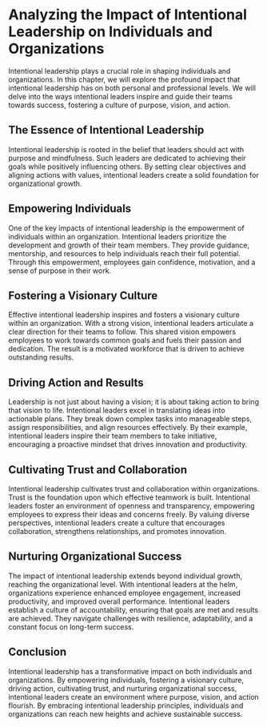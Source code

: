 # Analyzing the Impact of Intentional Leadership on Individuals and Organizations

Intentional leadership plays a crucial role in shaping individuals and organizations. In this chapter, we will explore the profound impact that intentional leadership has on both personal and professional levels. We will delve into the ways intentional leaders inspire and guide their teams towards success, fostering a culture of purpose, vision, and action.

## The Essence of Intentional Leadership

Intentional leadership is rooted in the belief that leaders should act with purpose and mindfulness. Such leaders are dedicated to achieving their goals while positively influencing others. By setting clear objectives and aligning actions with values, intentional leaders create a solid foundation for organizational growth.

## Empowering Individuals

One of the key impacts of intentional leadership is the empowerment of individuals within an organization. Intentional leaders prioritize the development and growth of their team members. They provide guidance, mentorship, and resources to help individuals reach their full potential. Through this empowerment, employees gain confidence, motivation, and a sense of purpose in their work.

## Fostering a Visionary Culture

Effective intentional leadership inspires and fosters a visionary culture within an organization. With a strong vision, intentional leaders articulate a clear direction for their teams to follow. This shared vision empowers employees to work towards common goals and fuels their passion and dedication. The result is a motivated workforce that is driven to achieve outstanding results.

## Driving Action and Results

Leadership is not just about having a vision; it is about taking action to bring that vision to life. Intentional leaders excel in translating ideas into actionable plans. They break down complex tasks into manageable steps, assign responsibilities, and align resources effectively. By their example, intentional leaders inspire their team members to take initiative, encouraging a proactive mindset that drives innovation and productivity.

## Cultivating Trust and Collaboration

Intentional leadership cultivates trust and collaboration within organizations. Trust is the foundation upon which effective teamwork is built. Intentional leaders foster an environment of openness and transparency, empowering employees to express their ideas and concerns freely. By valuing diverse perspectives, intentional leaders create a culture that encourages collaboration, strengthens relationships, and promotes innovation.

## Nurturing Organizational Success

The impact of intentional leadership extends beyond individual growth, reaching the organizational level. With intentional leaders at the helm, organizations experience enhanced employee engagement, increased productivity, and improved overall performance. Intentional leaders establish a culture of accountability, ensuring that goals are met and results are achieved. They navigate challenges with resilience, adaptability, and a constant focus on long-term success.

## Conclusion

Intentional leadership has a transformative impact on both individuals and organizations. By empowering individuals, fostering a visionary culture, driving action, cultivating trust, and nurturing organizational success, intentional leaders create an environment where purpose, vision, and action flourish. By embracing intentional leadership principles, individuals and organizations can reach new heights and achieve sustainable success.
